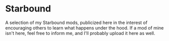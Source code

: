 # Starbound
A selection of my Starbound mods, publicized here in the interest of encouraging others to learn what happens under the hood.
If a mod of mine isn't here, feel free to inform me, and I'll probably upload it here as well.
